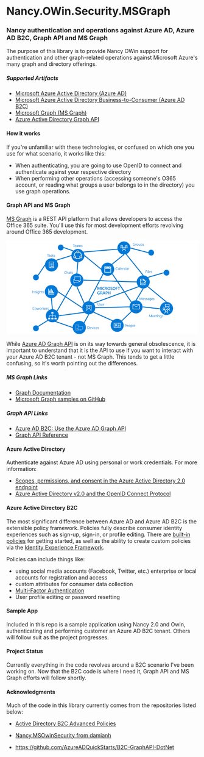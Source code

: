 # Nancy.OWin.Security.MSGraph

### Nancy authentication and operations against Azure AD, Azure AD B2C, Graph API and MS Graph

The purpose of this library is to provide Nancy OWin support for authentication and other graph-related operations against Microsoft Azure's many graph and directory offerings. 

##### Supported Artifacts

- [Microsoft Azure Active Directory (Azure AD)](https://docs.microsoft.com/en-us/azure/active-directory/)
- [Microsoft Azure Active Directory Business-to-Consumer (Azure AD B2C)](https://docs.microsoft.com/en-us/azure/active-directory-b2c/active-directory-b2c-overview) 
- [Microsoft Graph (MS Graph)](https://developer.microsoft.com/en-us/graph)
- [Azure Active Directory Graph API](https://developer.microsoft.com/en-us/graph) 

#### How it works 

If you're unfamiliar with these technologies, or confused on which one you use for what scenario, it works like this: 

- When authenticating, you are going to use OpenID to connect and authenticate against your respective directory
- When performing other operations (accessing someone's O365 account, or reading what groups a user belongs to in the directory) you use graph operations. 

#### Graph API and MS Graph

[MS Graph](https://developer.microsoft.com/en-us/graph) is a REST API platform that allows developers to access the Office 365 suite. You'll use this for most development efforts revolving around Office 365 development.

![What's in the graph?](microsoft_graph.png)



While [Azure AD Graph API](https://msdn.microsoft.com/Library/Azure/Ad/Graph/howto/azure-ad-graph-api-operations-overview?f=255&MSPPError=-2147217396) is on its way towards general obsolescence, it is important to understand that it is the API to use if you want to interact with your Azure AD B2C tenant - not MS Graph. This tends to get a little confusing, so it's worth pointing out the differences. 

##### MS Graph Links

- [Graph Documentation](https://developer.microsoft.com/en-us/graph/docs/concepts/overview) 
- [Microsoft Graph samples on GitHub](https://github.com/search?q=aspnet+sample+user:microsoftgraph&type=Repositories)

##### Graph API Links

- [Azure AD B2C: Use the Azure AD Graph API](https://docs.microsoft.com/en-us/azure/active-directory-b2c/active-directory-b2c-devquickstarts-graph-dotnet)
- [Graph API Reference](https://msdn.microsoft.com/en-us/library/azure/ad/graph/api/api-catalog) 

#### Azure Active Directory

Authenticate against Azure AD using personal or work credentials. For more information:

- [Scopes, permissions, and consent in the Azure Active Directory 2.0 endpoint](https://docs.microsoft.com/en-us/azure/active-directory/develop/active-directory-v2-scopes) 
- [Azure Active Directory v2.0 and the OpenID Connect Protocol](https://docs.microsoft.com/en-us/azure/active-directory/develop/active-directory-v2-protocols-oidc)

#### Azure Active Directory B2C

The most significant difference between Azure AD and Azure AD B2C is the extensible policy framework. Policies fully describe consumer identity experiences such as sign-up, sign-in, or profile editing. There are [built-in policies](https://docs.microsoft.com/en-us/azure/active-directory-b2c/active-directory-b2c-reference-policies) for getting started, as well as the ability to create custom policies via the [Identity Experience Framework](https://docs.microsoft.com/en-us/azure/active-directory-b2c/active-directory-b2c-overview-custom). 

Policies can include things like:

- using social media accounts (Facebook, Twitter, etc.) enterprise or local accounts for registration and access
- custom attributes for consumer data collection 
- [Multi-Factor Authentication](https://docs.microsoft.com/en-us/azure/active-directory-b2c/active-directory-b2c-reference-mfa)
- User profile editing or password resetting



#### Sample App

Included in this repo is a sample application using Nancy 2.0 and Owin, authenticating and performing customer an Azure AD B2C tenant. Others will follow suit as the project progresses. 

#### Project Status

Currently everything in the code revolves around a B2C scenario I've been working on. Now that the B2C code is where I need it, Graph API and MS Graph efforts will follow shortly. 

#### Acknowledgments

Much of the code in this library currently comes from the repositories listed below:

- [Active Directory B2C Advanced Policies](https://github.com/Azure-Samples/active-directory-b2c-advanced-policies)

- [Nancy.MSOwinSecurity from damianh](https://github.com/damianh/Nancy.MSOwinSecurity)

- https://github.com/AzureADQuickStarts/B2C-GraphAPI-DotNet

  ​